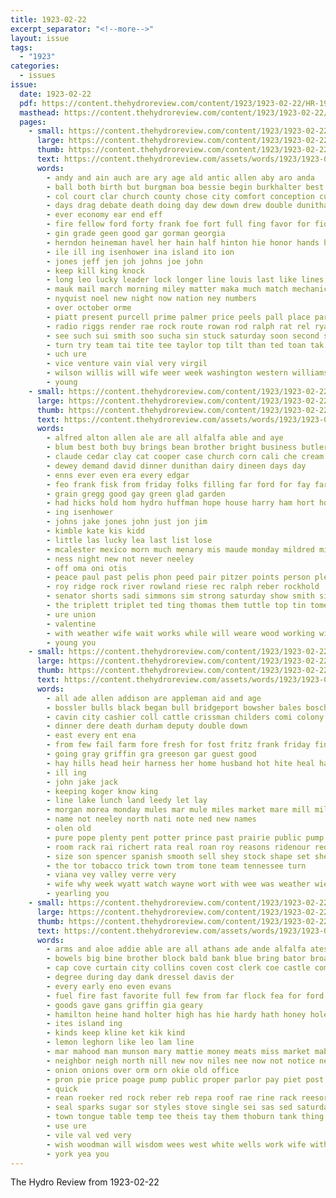 ```yaml
---
title: 1923-02-22
excerpt_separator: "<!--more-->"
layout: issue
tags:
  - "1923"
categories:
  - issues
issue:
  date: 1923-02-22
  pdf: https://content.thehydroreview.com/content/1923/1923-02-22/HR-1923-02-22.pdf
  masthead: https://content.thehydroreview.com/content/1923/1923-02-22/masthead/HR-1923-02-22.jpg
  pages:
    - small: https://content.thehydroreview.com/content/1923/1923-02-22/small/HR-1923-02-22-01.jpg
      large: https://content.thehydroreview.com/content/1923/1923-02-22/large/HR-1923-02-22-01.jpg
      thumb: https://content.thehydroreview.com/content/1923/1923-02-22/thumbnails/HR-1923-02-22-01.jpg
      text: https://content.thehydroreview.com/assets/words/1923/1923-02-22/HR-1923-02-22-01.txt
      words:
        - andy and ain auch are ary age ald antic allen aby aro anda
        - ball both birth but burgman boa bessie begin burkhalter best brands brought bonds brum buck board bunch big basket blue boy been busi boys bate
        - col court clar church county chose city comfort conception custer carry chen craft con ching car crosswhite cho chief
        - days drag debate death doing day dew down drew double dunithan
        - ever economy ear end eff
        - fire fellow ford forty frank foe fort full fing favor for fiol fortune friday former fed from
        - gin grade geen good gar gorman georgia
        - herndon heineman havel her hain half hinton hie honor hands held had him high hee hal harness homer home hen health hope has hydro hea hedges hardware hard hedge
        - ile ill ing isenhower ina island ito ion
        - jones jeff jen joh johns joe john
        - keep kill king knock
        - long leo lucky leader lock longer line louis last like lines loose large lurline latter lose
        - mauk mail march morning miley matter maka much match mechanic man mutt market mor morgan made maso men maybe
        - nyquist noel new night now nation ney numbers
        - over october orme
        - piatt present purcell prime palmer price peels pall place par pack pare pink park peo pas picket phe princess pala palace pere potter
        - radio riggs render rae rock route rowan rod ralph rat rel ryan
        - see such sui smith soo sucha sin stuck saturday soon second score sani sand stick save sell student streets sey small servant sia school sales stead she state shoe suit sera strong set sunday sie shield son
        - turn try team tai tite tee taylor top tilt than ted toan tak tue thomas talk them thet tay trial too the ton
        - uch ure
        - vice venture vain vial very virgil
        - wilson willis will wife weer week washington western williams well world while wind wallers wil weatherford with won work was wish went wan wells
        - young
    - small: https://content.thehydroreview.com/content/1923/1923-02-22/small/HR-1923-02-22-02.jpg
      large: https://content.thehydroreview.com/content/1923/1923-02-22/large/HR-1923-02-22-02.jpg
      thumb: https://content.thehydroreview.com/content/1923/1923-02-22/thumbnails/HR-1923-02-22-02.jpg
      text: https://content.thehydroreview.com/assets/words/1923/1923-02-22/HR-1923-02-22-02.txt
      words:
        - alfred alton allen ale are all alfalfa able and aye
        - blum best both buy brings bean brother bright business butler busi bral but bran better buyers bulis barber been
        - claude cedar clay cat cooper case church corn cali che cream cope city clair chas choice cake
        - dewey demand david dinner dunithan dairy dineen days day
        - enns ever even era every edgar
        - feo frank fisk from friday folks filling far ford for fay farm fred
        - grain gregg good gay green glad garden
        - had hicks hold hom hydro huffman hope house harry ham hort holding herndon heidebrecht heads hie home hay her has
        - ing isenhower
        - johns jake jones john just jon jim
        - kimble kate kis kidd
        - little las lucky lea last list lose
        - mcalester mexico morn much menary mis maude monday mildred miss money mule morrison meal meyers mon
        - ness night new not never neeley
        - off oma oni otis
        - peace paul past pelis phon peed pair pitzer points person pleasure pump pleasant present pain potter place
        - roy ridge rock river rowland riese rec ralph reber rockhold
        - senator shorts sadi simmons sim strong saturday show smith siek simi sit sat sch seeds stroud sweet station see school sunday scotch sick sun
        - the triplett triplet ted ting thomas them tuttle top tin tome toro tooth
        - ure union
        - valentine
        - with weather wife wait works while will weare wood working willard west went wils week worth was
        - young you
    - small: https://content.thehydroreview.com/content/1923/1923-02-22/small/HR-1923-02-22-03.jpg
      large: https://content.thehydroreview.com/content/1923/1923-02-22/large/HR-1923-02-22-03.jpg
      thumb: https://content.thehydroreview.com/content/1923/1923-02-22/thumbnails/HR-1923-02-22-03.jpg
      text: https://content.thehydroreview.com/assets/words/1923/1923-02-22/HR-1923-02-22-03.txt
      words:
        - all ade allen addison are appleman aid and age
        - bossler bulls black began bull bridgeport bowsher bales boschert both been boys better boucher buy bay bank
        - cavin city cashier coll cattle crissman childers comi colony counter creek clinton
        - dinner dere death durham deputy double down
        - east every ent ena
        - from few fail farm fore fresh for fost fritz frank friday fine fall felton folks
        - going gray griffin gra greeson gar guest good
        - hay hills head heir harness her home husband hot hite heal has horse hobbs hey hussman herd houston hydro hard him
        - ill ing
        - john jake jack
        - keeping koger know king
        - line lake lunch land leedy let lay
        - morgan morea monday mules mar mule miles market mare mill milk medlock march many
        - name not neeley north nati note ned new names
        - olen old
        - pure pope plenty pent potter prince past prairie public pump pounds
        - room rack rai richert rata real roan roy reasons ridenour red rate
        - size son spencer spanish smooth sell shey stock shape set sheriff stover spring see store side south starts sale station soha sunday
        - the tor tobacco trick town trom tone team tennessee turn
        - viana vey valley verre very
        - wife why week wyatt watch wayne wort with wee was weather wie wagon west weatherford will work
        - yearling you
    - small: https://content.thehydroreview.com/content/1923/1923-02-22/small/HR-1923-02-22-04.jpg
      large: https://content.thehydroreview.com/content/1923/1923-02-22/large/HR-1923-02-22-04.jpg
      thumb: https://content.thehydroreview.com/content/1923/1923-02-22/thumbnails/HR-1923-02-22-04.jpg
      text: https://content.thehydroreview.com/assets/words/1923/1923-02-22/HR-1923-02-22-04.txt
      words:
        - arms and aloe addie able are all athans ade ande alfalfa ates america
        - bowels big bine brother block bald bank blue bring bator broadway bay bale bor book boschert bess business banke bella boys books blanchard buy burns bannon bare
        - cap cove curtain city collins coven cost clerk coe castle come cot chest cody comb crosswhite cabbage cas card camp case chairs cook cheap chick colin car count
        - degree during day dank dressel davis der
        - every early eno even evans
        - fuel fire fast favorite full few from far flock fea for ford fale farm fresh frances finder first
        - goods gave gans griffin gia geary
        - hamilton heine hand holter high has hie hardy hath honey hole hien hinton hool home heater hatch hard hydro hunt hardware
        - ites island ing
        - kinds keep kline ket kik kind
        - lemon leghorn like leo lam line
        - mar mahood man munson mary mattie money meats miss market mabel men marke more morning
        - neighbor neigh north nill new nov niles nee now not notice nett nie
        - onion onions over orm orn okie old office
        - pron pie price poage pump public proper parlor pay piet post pen pares per pole place plate por peter pint phe plants
        - quick
        - rean roeker red rock reber reb repa roof rae rine rack reesor res rise raymond rhode ree roy record
        - seal sparks sugar sor styles stove single sei sas sed saturday second sane south shoe seat saine standard set sal size strain setting soria shake sen said scott see sales seen street star send sein sale student store special staylor state son sire sow soon sell sweet school
        - town tongue table temp tee theis tay them thoburn tank thing tron tucker taken the
        - use ure
        - vile val ved very
        - wish woodman will wisdom wees west white wells work wife with want wind was winners washer
        - york yea you
---
```


The Hydro Review from 1923-02-22

<!--more-->

